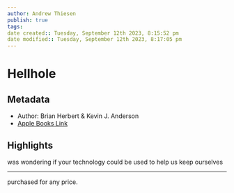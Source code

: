 ```yaml
---
author: Andrew Thiesen
publish: true 
tags:
date created:: Tuesday, September 12th 2023, 8:15:52 pm
date modified:: Tuesday, September 12th 2023, 8:17:05 pm
---
```

# Hellhole
## Metadata
- Author: Brian Herbert & Kevin J. Anderson
- [Apple Books Link](ibooks://assetid/395926128)

## Highlights

was wondering if your technology could be used to help us keep ourselves

---

purchased for any price.
